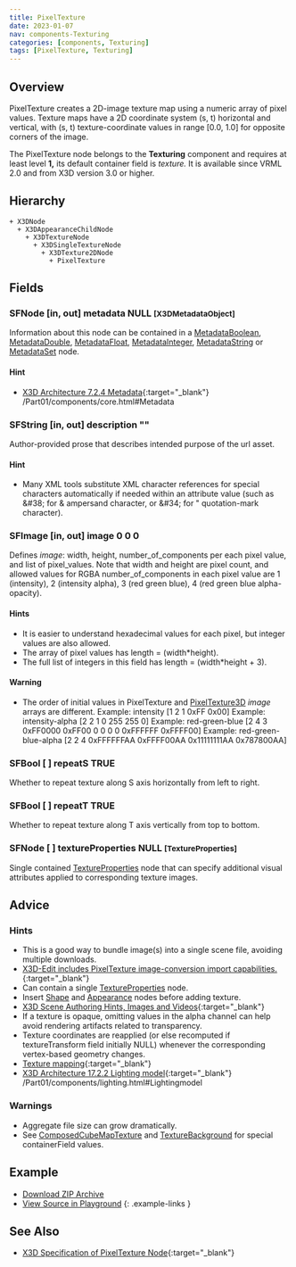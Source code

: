```yaml
---
title: PixelTexture
date: 2023-01-07
nav: components-Texturing
categories: [components, Texturing]
tags: [PixelTexture, Texturing]
---
```

<style>
.post h3 {
  word-spacing: 0.2em;
}
</style>

## Overview

PixelTexture creates a 2D-image texture map using a numeric array of pixel values. Texture maps have a 2D coordinate system (s, t) horizontal and vertical, with (s, t) texture-coordinate values in range [0.0, 1.0] for opposite corners of the image.

The PixelTexture node belongs to the **Texturing** component and requires at least level **1,** its default container field is *texture.* It is available since VRML 2.0 and from X3D version 3.0 or higher.

## Hierarchy

```
+ X3DNode
  + X3DAppearanceChildNode
    + X3DTextureNode
      + X3DSingleTextureNode
        + X3DTexture2DNode
          + PixelTexture
```

## Fields

### SFNode [in, out] **metadata** NULL <small>[X3DMetadataObject]</small>

Information about this node can be contained in a [MetadataBoolean](/x_ite/components/core/metadataboolean/), [MetadataDouble](/x_ite/components/core/metadatadouble/), [MetadataFloat](/x_ite/components/core/metadatafloat/), [MetadataInteger](/x_ite/components/core/metadatainteger/), [MetadataString](/x_ite/components/core/metadatastring/) or [MetadataSet](/x_ite/components/core/metadataset/) node.

#### Hint

- [X3D Architecture 7.2.4 Metadata](https://www.web3d.org/specifications/X3Dv4/ISO-IEC19775-1v4-IS){:target="_blank"} /Part01/components/core.html#Metadata

### SFString [in, out] **description** ""

Author-provided prose that describes intended purpose of the url asset.

#### Hint

- Many XML tools substitute XML character references for special characters automatically if needed within an attribute value (such as &amp;#38; for &amp; ampersand character, or &amp;#34; for " quotation-mark character).

### SFImage [in, out] **image** 0 0 0

Defines *image*: width, height, number_of_components per each pixel value, and list of pixel_values. Note that width and height are pixel count, and allowed values for RGBA number_of_components in each pixel value are 1 (intensity), 2 (intensity alpha), 3 (red green blue), 4 (red green blue alpha-opacity).

#### Hints

- It is easier to understand hexadecimal values for each pixel, but integer values are also allowed.
- The array of pixel values has length = (width*height).
- The full list of integers in this field has length = (width*height + 3).

#### Warning

- The order of initial values in PixelTexture and [PixelTexture3D](/x_ite/components/texturing3d/pixeltexture3d/) *image* arrays are different. Example: intensity [1 2 1 0xFF 0x00] Example: intensity-alpha [2 2 1 0 255 255 0] Example: red-green-blue [2 4 3 0xFF0000 0xFF00 0 0 0 0 0xFFFFFF 0xFFFF00] Example: red-green-blue-alpha [2 2 4 0xFFFFFFAA 0xFFFF00AA 0x11111111AA 0x787800AA]

### SFBool [ ] **repeatS** TRUE

Whether to repeat texture along S axis horizontally from left to right.

### SFBool [ ] **repeatT** TRUE

Whether to repeat texture along T axis vertically from top to bottom.

### SFNode [ ] **textureProperties** NULL <small>[TextureProperties]</small>

Single contained [TextureProperties](/x_ite/components/texturing/textureproperties/) node that can specify additional visual attributes applied to corresponding texture images.

## Advice

### Hints

- This is a good way to bundle image(s) into a single scene file, avoiding multiple downloads.
- [X3D-Edit includes PixelTexture image-conversion import capabilities.](https://savage.nps.edu/X3D-Edit/images/PixelTextureImportImage.png){:target="_blank"}
- Can contain a single [TextureProperties](/x_ite/components/texturing/textureproperties/) node.
- Insert [Shape](/x_ite/components/shape/shape/) and [Appearance](/x_ite/components/shape/appearance/) nodes before adding texture.
- [X3D Scene Authoring Hints, Images and Videos](https://www.web3d.org/x3d/content/examples/X3dSceneAuthoringHints.html#Images){:target="_blank"}
- If a texture is opaque, omitting values in the alpha channel can help avoid rendering artifacts related to transparency.
- Texture coordinates are reapplied (or else recomputed if textureTransform field initially NULL) whenever the corresponding vertex-based geometry changes.
- [Texture mapping](https://en.wikipedia.org/wiki/Texture_mapping){:target="_blank"}
- [X3D Architecture 17.2.2 Lighting model](https://www.web3d.org/specifications/X3Dv4/ISO-IEC19775-1v4-IS){:target="_blank"} /Part01/components/lighting.html#Lightingmodel

### Warnings

- Aggregate file size can grow dramatically.
- See [ComposedCubeMapTexture](/x_ite/components/cubemaptexturing/composedcubemaptexture/) and [TextureBackground](/x_ite/components/environmentaleffects/texturebackground/) for special containerField values.

## Example

<x3d-canvas src="https://create3000.github.io/media/examples/Texturing/PixelTexture/PixelTexture.x3d" update="auto"></x3d-canvas>

- [Download ZIP Archive](https://create3000.github.io/media/examples/Texturing/PixelTexture/PixelTexture.zip)
- [View Source in Playground](/x_ite/playground/?url=https://create3000.github.io/media/examples/Texturing/PixelTexture/PixelTexture.x3d)
{: .example-links }

## See Also

- [X3D Specification of PixelTexture Node](https://www.web3d.org/documents/specifications/19775-1/V4.0/Part01/components/texturing.html#PixelTexture){:target="_blank"}

